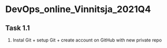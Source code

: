 # DevOps_online_Vinnitsja_2021Q4
## Task 1.1
1. Instal Git + setup Git + create account on GitHub with new private repo
